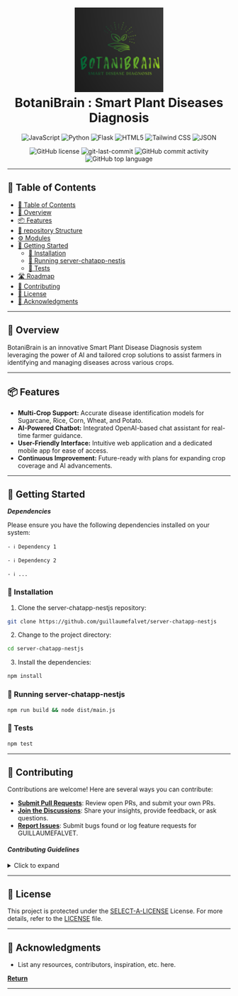 <div align="center">
<h1 align="center">
<img src="https://github.com/shrivastavaditya/minor/blob/main/Picture1.png" width="200" />
<br>BotaniBrain : Smart Plant Diseases Diagnosis
</h1>
<p align="center">
<img src="https://img.shields.io/badge/JavaScript-F7DF1E.svg?style=flat-square&logo=JavaScript&logoColor=black" alt="JavaScript" />
<img src="https://img.shields.io/badge/Python-3776AB.svg?style=flat-square&logo=Python&logoColor=white" alt="Python" />
<img src="https://img.shields.io/badge/Flask-000000.svg?style=flat-square&logo=Flask&logoColor=white" alt="Flask" />
<img src="https://img.shields.io/badge/HTML5-E34F26.svg?style=flat-square&logo=HTML5&logoColor=white" alt="HTML5" />
<img src="https://img.shields.io/badge/Tailwind%20CSS-38B2AC.svg?style=flat-square&logo=Tailwind%20CSS&logoColor=white" alt="Tailwind CSS" />
<img src="https://img.shields.io/badge/JSON-000000.svg?style=flat-square&logo=JSON&logoColor=white" alt="JSON" />
</p>
<img src="https://img.shields.io/github/license/guillaumefalvet/server-chatapp-nestjs?style=flat-square&color=5D6D7E" alt="GitHub license" />
<img src="https://img.shields.io/github/last-commit/guillaumefalvet/server-chatapp-nestjs?style=flat-square&color=5D6D7E" alt="git-last-commit" />
<img src="https://img.shields.io/github/commit-activity/m/guillaumefalvet/server-chatapp-nestjs?style=flat-square&color=5D6D7E" alt="GitHub commit activity" />
<img src="https://img.shields.io/github/languages/top/guillaumefalvet/server-chatapp-nestjs?style=flat-square&color=5D6D7E" alt="GitHub top language" />
</div>

---

## 📖 Table of Contents
- [📖 Table of Contents](#-table-of-contents)
- [📍 Overview](#-overview)
- [📦 Features](#-features)
- [📂 repository Structure](#-repository-structure)
- [⚙️ Modules](#modules)
- [🚀 Getting Started](#-getting-started)
    - [🔧 Installation](#-installation)
    - [🤖 Running server-chatapp-nestjs](#-running-server-chatapp-nestjs)
    - [🧪 Tests](#-tests)
- [🛣 Roadmap](#-roadmap)
- [🤝 Contributing](#-contributing)
- [📄 License](#-license)
- [👏 Acknowledgments](#-acknowledgments)

---


## 📍 Overview

BotaniBrain is an innovative Smart Plant Disease Diagnosis system leveraging the power of AI and tailored crop solutions to assist farmers in identifying and managing diseases across various crops.

---

## 📦 Features

- **Multi-Crop Support:** Accurate disease identification models for Sugarcane, Rice, Corn, Wheat, and Potato.
- **AI-Powered Chatbot:** Integrated OpenAI-based chat assistant for real-time farmer guidance.
- **User-Friendly Interface:** Intuitive web application and a dedicated mobile app for ease of access.
- **Continuous Improvement:** Future-ready with plans for expanding crop coverage and AI advancements.

---


## 🚀 Getting Started

***Dependencies***

Please ensure you have the following dependencies installed on your system:

`- ℹ️ Dependency 1`

`- ℹ️ Dependency 2`

`- ℹ️ ...`

### 🔧 Installation

1. Clone the server-chatapp-nestjs repository:
```sh
git clone https://github.com/guillaumefalvet/server-chatapp-nestjs
```

2. Change to the project directory:
```sh
cd server-chatapp-nestjs
```

3. Install the dependencies:
```sh
npm install
```

### 🤖 Running server-chatapp-nestjs

```sh
npm run build && node dist/main.js
```

### 🧪 Tests
```sh
npm test
```

---


## 🤝 Contributing

Contributions are welcome! Here are several ways you can contribute:

- **[Submit Pull Requests](https://github.com/guillaumefalvet/server-chatapp-nestjs/blob/main/CONTRIBUTING.md)**: Review open PRs, and submit your own PRs.
- **[Join the Discussions](https://github.com/guillaumefalvet/server-chatapp-nestjs/discussions)**: Share your insights, provide feedback, or ask questions.
- **[Report Issues](https://github.com/guillaumefalvet/server-chatapp-nestjs/issues)**: Submit bugs found or log feature requests for GUILLAUMEFALVET.

#### *Contributing Guidelines*

<details closed>
<summary>Click to expand</summary>

1. **Fork the Repository**: Start by forking the project repository to your GitHub account.
2. **Clone Locally**: Clone the forked repository to your local machine using a Git client.
   ```sh
   git clone <your-forked-repo-url>
   ```
3. **Create a New Branch**: Always work on a new branch, giving it a descriptive name.
   ```sh
   git checkout -b new-feature-x
   ```
4. **Make Your Changes**: Develop and test your changes locally.
5. **Commit Your Changes**: Commit with a clear and concise message describing your updates.
   ```sh
   git commit -m 'Implemented new feature x.'
   ```
6. **Push to GitHub**: Push the changes to your forked repository.
   ```sh
   git push origin new-feature-x
   ```
7. **Submit a Pull Request**: Create a PR against the original project repository. Clearly describe the changes and their motivations.

Once your PR is reviewed and approved, it will be merged into the main branch.

</details>

---

## 📄 License


This project is protected under the [SELECT-A-LICENSE](https://choosealicense.com/licenses) License. For more details, refer to the [LICENSE](https://choosealicense.com/licenses/) file.

---

## 👏 Acknowledgments

- List any resources, contributors, inspiration, etc. here.

[**Return**](#Top)

---

